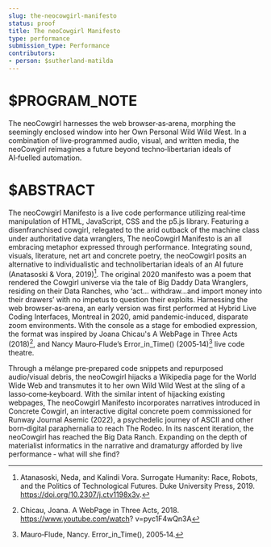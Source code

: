 ```yaml
---
slug: the-neocowgirl-manifesto
status: proof
title: The neoCowgirl Manifesto
type: performance
submission_type: Performance
contributors:
- person: $sutherland-matilda
---
```


# $PROGRAM_NOTE

The neoCowgirl harnesses the web browser‑as‑arena, morphing the seemingly enclosed window
into her Own Personal Wild Wild West. In a combination of live‑programmed audio, visual, and
written media, the neoCowgirl reimagines a future beyond techno‑libertarian ideals of AI‑fuelled
automation.

# $ABSTRACT

The neoCowgirl Manifesto is a live code performance utilizing real‑time manipulation of HTML,
JavaScript, CSS and the p5.js library. Featuring a disenfranchised cowgirl, relegated to the arid
outback of the machine class under authoritative data wranglers, The neoCowgirl Manifesto is an
all embracing metaphor expressed through performance. Integrating sound, visuals, literature,
net art and concrete poetry, the neoCowgirl posits an alternative to individualistic and
technolibertarian ideals of an AI future (Anatasoski & Vora, 2019)[^1]. The original 2020 manifesto
was a poem that rendered the Cowgirl universe via the tale of Big Daddy Data Wranglers,
residing on their Data Ranches, who ‘act… withdraw...and import money into their drawers’ with
no impetus to question their exploits. Harnessing the web browser‑as‑arena, an early version
was first performed at Hybrid Live Coding Interfaces, Montreal in 2020, amid pandemic‑induced,
disparate zoom environments. With the console as a stage for embodied expression, the format
was inspired by Joana Chicau's A WebPage in Three Acts (2018)[^2], and Nancy Mauro‑Flude’s
Error_in_Time() (2005‑14)[^3] live code theatre.

Through a mélange pre‑prepared code snippets and repurposed audio/visual debris, the
neoCowgirl hijacks a Wikipedia page for the World Wide Web and transmutes it to her own Wild
Wild West at the sling of a lasso‑come‑keyboard. With the similar intent of hijacking existing
webpages, The neoCowgirl Manifesto incorporates narratives introduced in Concrete Cowgirl, an
interactive digital concrete poem commissioned for Runway Journal Asemic (2022), a
psychedelic journey of ASCII and other born‑digital paraphernalia to reach The Rodeo. In its
nascent iteration, the neoCowgirl has reached the Big Data Ranch. Expanding on the depth of
materialist informatics in the narrative and dramaturgy afforded by live performance ‑ what will
she find?

[^1]: Atanasoski, Neda, and Kalindi Vora. Surrogate Humanity: Race, Robots, and the Politics of Technological Futures. Duke University Press, 2019. https://doi.org/10.2307/j.ctv1198x3v.
[^2]:  Chicau, Joana. A WebPage in Three Acts, 2018. https://www.youtube.com/watch?
v=pyc1F4wQn3A
[^3]: Mauro‑Flude, Nancy. Error_in_Time(), 2005‑14.

